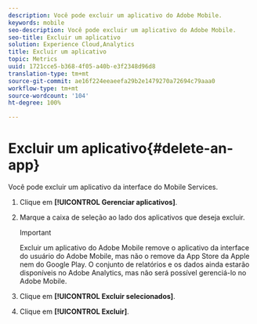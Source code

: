 ```yaml
---
description: Você pode excluir um aplicativo do Adobe Mobile.
keywords: mobile
seo-description: Você pode excluir um aplicativo do Adobe Mobile.
seo-title: Excluir um aplicativo
solution: Experience Cloud,Analytics
title: Excluir um aplicativo
topic: Metrics
uuid: 1721cce5-b368-4f05-a40b-e3f2348d96d8
translation-type: tm+mt
source-git-commit: ae16f224eeaeefa29b2e1479270a72694c79aaa0
workflow-type: tm+mt
source-wordcount: '104'
ht-degree: 100%

---
```



# Excluir um aplicativo{#delete-an-app}

Você pode excluir um aplicativo da interface do Mobile Services.

1. Clique em **[!UICONTROL Gerenciar aplicativos]**.
1. Marque a caixa de seleção ao lado dos aplicativos que deseja excluir.

   >[!IMPORTANT]
   >
   >Excluir um aplicativo do Adobe Mobile remove o aplicativo da interface do usuário do Adobe Mobile, mas não o remove da App Store da Apple nem do Google Play. O conjunto de relatórios e os dados ainda estarão disponíveis no Adobe Analytics, mas não será possível gerenciá-lo no Adobe Mobile.

1. Clique em **[!UICONTROL Excluir selecionados]**.
1. Clique em **[!UICONTROL Excluir]**.
